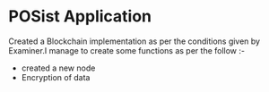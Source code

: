 # POSist Application

Created a Blockchain implementation as per the conditions given by Examiner.I manage to create some functions as per the follow :-

  - created a new node
  - Encryption of data
